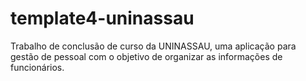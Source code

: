 # template4-uninassau
Trabalho de conclusão de curso da UNINASSAU, uma aplicação para gestão de pessoal com o objetivo de organizar as informações de funcionários.
